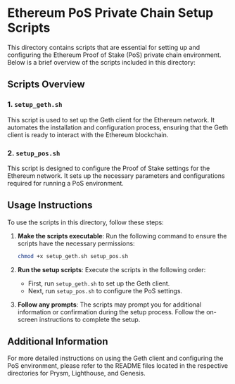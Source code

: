 # Ethereum PoS Private Chain Setup Scripts

This directory contains scripts that are essential for setting up and configuring the Ethereum Proof of Stake (PoS) private chain environment. Below is a brief overview of the scripts included in this directory:

## Scripts Overview

### 1. `setup_geth.sh`
This script is used to set up the Geth client for the Ethereum network. It automates the installation and configuration process, ensuring that the Geth client is ready to interact with the Ethereum blockchain.

### 2. `setup_pos.sh`
This script is designed to configure the Proof of Stake settings for the Ethereum network. It sets up the necessary parameters and configurations required for running a PoS environment.

## Usage Instructions

To use the scripts in this directory, follow these steps:

1. **Make the scripts executable**:
   Run the following command to ensure the scripts have the necessary permissions:
   ```bash
   chmod +x setup_geth.sh setup_pos.sh
   ```

2. **Run the setup scripts**:
   Execute the scripts in the following order:
   - First, run `setup_geth.sh` to set up the Geth client.
   - Next, run `setup_pos.sh` to configure the PoS settings.

3. **Follow any prompts**:
   The scripts may prompt you for additional information or confirmation during the setup process. Follow the on-screen instructions to complete the setup.

## Additional Information

For more detailed instructions on using the Geth client and configuring the PoS environment, please refer to the README files located in the respective directories for Prysm, Lighthouse, and Genesis.